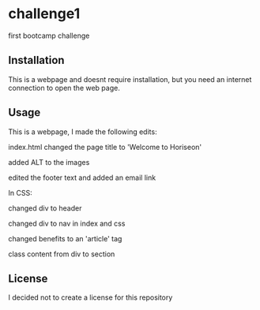# challenge1
first bootcamp challenge

## Installation

This is a webpage and doesnt require installation, but you need an internet connection to open the web page.

## Usage 

This is a webpage, I made the following edits:

index.html changed the page title to 'Welcome to Horiseon'

added ALT to the images

edited the footer text and added an email link

In CSS:

changed div to header

changed div to nav in index and css

changed benefits to an 'article' tag

class content from div to section

## License

I decided not to create a license for this repository

